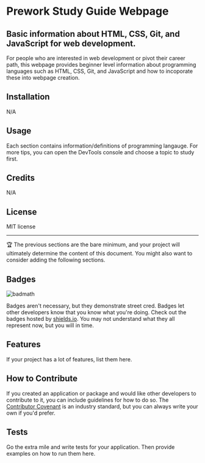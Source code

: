# Prework Study Guide Webpage

## Basic information about HTML, CSS, Git, and JavaScript for web development. 

For people who are interested in web development or pivot their career path, this webpage provides beginner level information about programming languages such as HTML, CSS, Git, and JavaScript and how to incoporate these into webpage creation. 

## Installation

N/A

## Usage

Each section contains information/definitions of programming langauge. For more tips, you can open the DevTools console and choose a topic to study first.

## Credits

N/A

## License

MIT license

---

🏆 The previous sections are the bare minimum, and your project will ultimately determine the content of this document. You might also want to consider adding the following sections.

## Badges

![badmath](https://img.shields.io/github/languages/top/nielsenjared/badmath)

Badges aren't necessary, but they demonstrate street cred. Badges let other developers know that you know what you're doing. Check out the badges hosted by [shields.io](https://shields.io/). You may not understand what they all represent now, but you will in time.

## Features

If your project has a lot of features, list them here.

## How to Contribute

If you created an application or package and would like other developers to contribute to it, you can include guidelines for how to do so. The [Contributor Covenant](https://www.contributor-covenant.org/) is an industry standard, but you can always write your own if you'd prefer.

## Tests

Go the extra mile and write tests for your application. Then provide examples on how to run them here.
